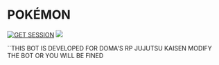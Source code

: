 # POKÉMON 
<a href='https://davidcyril-session-id-generator-1-zk3h.onrender.com' target="_blank"><img alt='GET SESSION' src='https://img.shields.io/badge/Click here to get your Session code-blue?style=for-the-badge&logo=opencv&logoColor=white'/></a> 
<a><img src='https://files.catbox.moe/e6k76s.jpeg'/></a>    

``THIS BOT IS DEVELOPED FOR DOMA'S RP JUJUTSU KAISEN MODIFY THE BOT OR YOU WILL BE FINED
